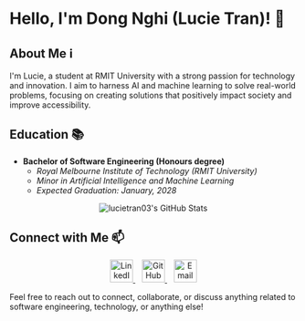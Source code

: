 # Hello, I'm Dong Nghi (Lucie Tran)! 👋

## About Me ℹ️

I'm Lucie, a student at RMIT University with a strong passion for technology and innovation. I aim to harness AI and machine learning to solve real-world problems, focusing on creating solutions that positively impact society and improve accessibility.

## Education 📚

- **Bachelor of Software Engineering (Honours degree)**
  - _Royal Melbourne Institute of Technology (RMIT University)_
  - _Minor in Artificial Intelligence and Machine Learning_
  - _Expected Graduation: January, 2028_

<!-- ## Projects 🛠️

Here are some of the projects I've worked on:

- **[SkyNext](https://github.com/KCBF/NASA_skynext)**

  - Role: Product Designer & Software Engineer
  - Description: Interactive Orrery Solar System with storytelling from The Little Prince
  - Technologies Used:
    <p align="center">
      <a href="https://skillicons.dev">
        <img src="https://skillicons.dev/icons?i=c#" />
      </a>
    </p>
    

## Machine Learning 🤖

- **[Kaggle Housing Price Prediction Competition](https://github.com/vutrongnhannguyen/HousePredictionSystem)** [Mar 2025]
  - Description: EDA and Model Development Practice for Kaggle competition - **Top 2.86%**
  - Technologies Used: Python

## Others 👩🏻‍🎓

- **[BuZzNet - Social Media Platform](https://github.com/lluciiiia/COSC2769_Full_Stack_Development_Group_Assignment.git)** [Sep 2024]
  - Description: COSC2769 Full Stack Development - Group Assignment
  - Technologies Used: Vite React, Redux, Typescript, Node.js, MongoDB


## Skills 💻

<p align="center">
  <a href="https://skillicons.dev">
    <img src="https://skillicons.dev/icons?i=git,gitlab,vscode,docker,c,cpp,java,python,javascript,typescript,html,css,react,nodejs,expressjs,nextjs,mysql,mongodb,postgresql,rabbitmq,firebase,bash,linux,aws,googlecloud,spring,ai,supabase" />
  </a>
</p> -->
<div align="center"><img src="https://github-readme-stats.vercel.app/api/top-langs/?username=lucietran03&theme=default&show_icons=true&hide_border=true&layout=compact" alt="lucietran03's GitHub Stats" /></div>

## Connect with Me 📫

<p align="center">
    <a href="https://www.linkedin.com/in/dong-nghi/" target="_blank">
        <img src="https://skillicons.dev/icons?i=linkedin" width="40px" alt="LinkedIn" />
    </a>
    &nbsp;&nbsp;
    <a href="https://github.com/lucietran03" target="_blank">
        <img src="https://skillicons.dev/icons?i=github" width="40px" alt="GitHub" />
    </a>
    &nbsp;&nbsp;
    <a href="mailto:trandongnghi05@gmail.com" target="_blank">
        <img src="https://img.icons8.com/fluency/48/000000/email.png" width="40px" alt="Email" />
    </a>
</p>

Feel free to reach out to connect, collaborate, or discuss anything related to software engineering, technology, or anything else!
